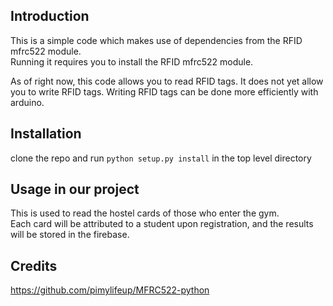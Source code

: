   ## Introduction

  This is a simple code which makes use of dependencies from the RFID mfrc522 module.  
  Running it requires you to install the RFID mfrc522 module.  
  
  As of right now, this code allows you to read RFID tags. It does not yet allow you to write RFID tags.
  Writing RFID tags can be done more efficiently with arduino.
  
  
  
  
  ## Installation
  clone the repo and run `python setup.py install` in the top level directory
  
  ## Usage in our project
  This is used to read the hostel cards of those who enter the gym.  
  Each card will be attributed to a student upon registration, and the results will be stored in the firebase.
  
  
  
  ## Credits
  https://github.com/pimylifeup/MFRC522-python
  
